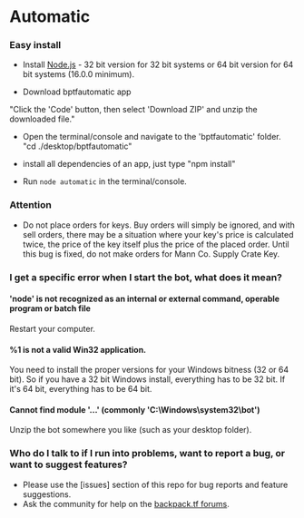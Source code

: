 # Automatic #

### Easy install ###
* Install [Node.js](https://nodejs.org/en/download/current/) - 32 bit version for 32 bit systems or 64 bit version for 64 bit systems (16.0.0 minimum).

* Download bptfautomatic app

"Click the 'Code' button, then select 'Download ZIP' and unzip the downloaded file."

* Open the terminal/console and navigate to the 'bptfautomatic'  folder.
 "cd ./desktop/bptfautomatic"

* install all dependencies of an app, just type "npm install"
* Run `node automatic` in the terminal/console.

### Attention ###

* Do not place orders for keys. Buy orders will simply be ignored, and with sell orders, there may be a situation where your key's price is calculated twice, the price of the key itself plus the price of the placed order. Until this bug is fixed, do not make orders for Mann Co. Supply Crate Key.

### I get a specific error when I start the bot, what does it mean? ###
#### 'node' is not recognized as an internal or external command, operable program or batch file ####
Restart your computer.

#### %1 is not a valid Win32 application.
You need to install the proper versions for your Windows bitness (32 or 64 bit). So if you have a 32 bit Windows install, everything has to be 32 bit. If it's 64 bit, everything has to be 64 bit.

#### Cannot find module '...' (commonly 'C:\Windows\system32\bot')
Unzip the bot somewhere you like (such as your desktop folder).

### Who do I talk to if I run into problems, want to report a bug, or want to suggest features? ###

* Please use the [issues] section of this repo for bug reports and feature suggestions.
* Ask the community for help on the [backpack.tf forums](http://forums.backpack.tf/index.php?/topic/20204-backpacktf-automatic-help-thread/).

